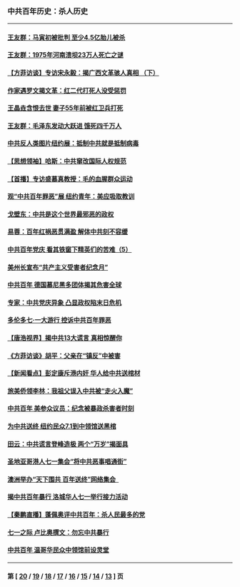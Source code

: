 ### 中共百年历史：杀人历史
---
#### [王友群：马寅初被批判 至少4.5亿胎儿被杀](../../pages/nf1176106/n13260313.md?10120430) 
#### [王友群：1975年河南溃坝23万人死亡之谜](../../pages/nf1176106/n13231576.md?10120430) 
#### [【方菲访谈】专访宋永毅：揭广西文革骇人真相 （下）](../../pages/nf1176106/n13209074.md?10120430) 
#### [作家遇罗文揭文革：红二代打死人没受惩罚](../../pages/nf1176106/n13205254.md?10120430) 
#### [王晶垚含恨去世 妻子55年前被红卫兵打死](../../pages/nf1176106/n13203590.md?10120430) 
#### [王友群：毛泽东发动大跃进 饿死四千万人](../../pages/nf1176106/n13177158.md?10120430) 
#### [中共反人类图片纽约展：抵制中共就是抵制病毒](../../pages/nf1176106/n13115371.md?10120430) 
#### [【思想领袖】哈斯：中共窜改国际人权规范](../../pages/nf1176106/n13053647.md?10120430) 
#### [【首播】专访盛慕真教授：毛的血腥群众运动](../../pages/nf1176106/n13091782.md?10120430) 
#### [观“中共百年罪恶”展 纽约青年：美应吸取教训](../../pages/nf1176106/n13085246.md?10120430) 
#### [戈壁东：中共是这个世界最邪恶的政权](../../pages/nf1176106/n13085641.md?10120430) 
#### [易蓉：百年红祸恶贯满盈 解体中共刻不容缓](../../pages/nf1176106/n13084455.md?10120430) 
#### [中共百年党庆 看其铁窗下精英们的苦难（5）](../../pages/nf1176106/n13076766.md?10120430) 
#### [美州长宣布“共产主义受害者纪念月”](../../pages/nf1176106/n13074024.md?10120430) 
#### [中共百年 德国慕尼黑多团体揭其危害全球](../../pages/nf1176106/n13068873.md?10120430) 
#### [专家：中共党庆异象 凸显政权陷末日危机](../../pages/nf1176106/n13067084.md?10120430) 
#### [多伦多七·一大游行 控诉中共百年罪恶](../../pages/nf1176106/n13062043.md?10120430) 
#### [【唐浩视界】揭中共13大谎言 真相惊醒你](../../pages/nf1176106/n13065208.md?10120430) 
#### [《方菲访谈》胡平：父亲在“镇反”中被害](../../pages/nf1176106/n13064114.md?10120430) 
#### [【新闻看点】彭定康斥港内奸 华人给中共送棺材](../../pages/nf1176106/n13064230.md?10120430) 
#### [旅美侨领李林：我祖父误入中共被“走火入魔”](../../pages/nf1176106/n13062777.md?10120430) 
#### [中共百年 美参众议员：纪念被暴政杀害者时刻](../../pages/nf1176106/n13063735.md?10120430) 
#### [为中共送终 纽约民众7.1到中领馆送黑棺](../../pages/nf1176106/n13062573.md?10120430) 
#### [田云：中共谎言登峰造极 两个“万岁”揭面具](../../pages/nf1176106/n13062013.md?10120430) 
#### [圣地亚哥港人七一集会“将中共恶事唱通街”](../../pages/nf1176106/n13062681.md?10120430) 
#### [澳洲举办“天下围共 百年送终”网络集会  ](../../pages/nf1176106/n13054366.md?10120430) 
#### [揭中共百年暴行 洛城华人七一举行接力活动](../../pages/nf1176106/n13061979.md?10120430) 
#### [【秦鹏直播】蓬佩奥评中共百年：杀人民最多的党](../../pages/nf1176106/n13061736.md?10120430) 
#### [七一之际 卢比奥撰文：勿忘中共暴行](../../pages/nf1176106/n13061044.md?10120430) 
#### [中共百年 温哥华民众中领馆前设灵堂](../../pages/nf1176106/n13061399.md?10120430) 

---
#### 第 [ [20](./20.md?10120430) / [19](./19.md?10120430) / [18](./18.md?10120430) / [17](./17.md?10120430) / [16](./16.md?10120430) / [15](./15.md?10120430) / [14](./14.md?10120430) / [13](./13.md?10120430) ] 页
